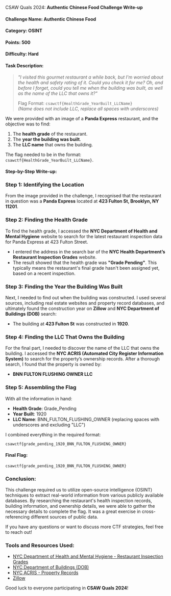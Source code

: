 CSAW Quals 2024: **Authentic Chinese Food Challenge Write-up**


#### Challenge Name: **Authentic Chinese Food**
#### Category: **OSINT**
#### Points: 500
#### Difficulty: Hard


#### Task Description:

> *"I visited this gourmet restaurant a while back, but I'm worried about the health and safety rating of it. Could you check it for me? Oh, and before I forget, could you tell me when the building was built, as well as the name of the LLC that owns it?"*
>
> Flag Format: `csawctf{HealthGrade_YearBuilt_LLCName}`  
> *(Name does not include LLC, replace all spaces with underscores)*

We were provided with an image of a **Panda Express** restaurant, and the objective was to find:
1. The **health grade** of the restaurant.
2. The **year the building was built**.
3. The **LLC name** that owns the building.

The flag needed to be in the format:  
`csawctf{HealthGrade_YearBuilt_LLCName}`.


#### Step-by-Step Write-up:

### Step 1: **Identifying the Location**
From the image provided in the challenge, I recognised that the restaurant in question was a **Panda Express** located at **423 Fulton St, Brooklyn, NY 11201**.

### Step 2: **Finding the Health Grade**
To find the health grade, I accessed the **NYC Department of Health and Mental Hygiene** website to search for the latest restaurant inspection data for Panda Express at 423 Fulton Street.

- I entered the address in the search bar of the **NYC Health Department’s Restaurant Inspection Grades** website.
- The result showed that the health grade was **"Grade Pending"**. This typically means the restaurant's final grade hasn't been assigned yet, based on a recent inspection.

### Step 3: **Finding the Year the Building Was Built**
Next, I needed to find out when the building was constructed. I used several sources, including real estate websites and property record databases, and ultimately found the construction year on **Zillow** and **NYC Department of Buildings (DOB)** search:

- The building at **423 Fulton St** was constructed in **1920**.

### Step 4: **Finding the LLC That Owns the Building**
For the final part, I needed to discover the name of the LLC that owns the building. I accessed the **NYC ACRIS (Automated City Register Information System)** to search for the property’s ownership records. After a thorough search, I found that the property is owned by:

- **BNN FULTON FLUSHING OWNER LLC**

### Step 5: **Assembling the Flag**
With all the information in hand:
- **Health Grade**: Grade_Pending
- **Year Built**: 1920
- **LLC Name**: BNN_FULTON_FLUSHING_OWNER (replacing spaces with underscores and excluding "LLC")

I combined everything in the required format:

```
csawctf{grade_pending_1920_BNN_FULTON_FLUSHING_OWNER}
```


#### Final Flag:

```
csawctf{grade_pending_1920_BNN_FULTON_FLUSHING_OWNER}
```


### Conclusion:
This challenge required us to utilize open-source intelligence (OSINT) techniques to extract real-world information from various publicly available databases. By researching the restaurant's health inspection records, building information, and ownership details, we were able to gather the necessary details to complete the flag. It was a great exercise in cross-referencing different sources of public data.


If you have any questions or want to discuss more CTF strategies, feel free to reach out!


### Tools and Resources Used:
- [NYC Department of Health and Mental Hygiene - Restaurant Inspection Grades](https://a816-restaurantinspection.nyc.gov/RestaurantInspection/searchBrowse.action)
- [NYC Department of Buildings (DOB)](https://www.nyc.gov/dob)
- [NYC ACRIS - Property Records](https://a836-acris.nyc.gov/CP/)
- [Zillow](https://www.zillow.com)


Good luck to everyone participating in **CSAW Quals 2024**!